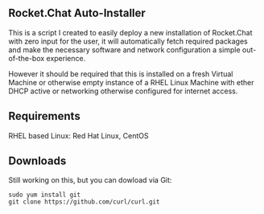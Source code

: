 ## Rocket.Chat Auto-Installer
This is a script I created to easily deploy a new installation of Rocket.Chat with zero input for the user, it will automatically fetch required packages and make the necessary software and network configuration a simple out-of-the-box experience.

However it should be required that this is installed on a fresh Virtual Machine or otherwise empty instance of a RHEL Linux Machine with ether DHCP active or networking otherwise configured for internet access.

## Requirements
RHEL based Linux: Red Hat Linux, CentOS

## Downloads
Still working on this, but you can dowload via Git:

```
sudo yum install git
git clone https://github.com/curl/curl.git
```
